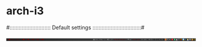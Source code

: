 # arch-i3

#::::::::::::::::::::::::::: Default settings ::::::::::::::::::::::::::::::::#

![ScreenShot](Zaznaczenie_815.png " i3status")
